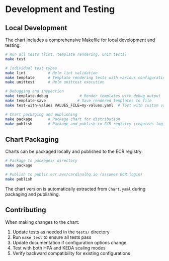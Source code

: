 # Development and Testing

## Local Development

The chart includes a comprehensive Makefile for local development and testing:

```bash
# Run all tests (lint, template rendering, unit tests)
make test

# Individual test types
make lint          # Helm lint validation
make template      # Template rendering tests with various configurations
make unittest      # Helm unittest execution

# Debugging and inspection
make template-debug              # Render templates with debug output
make template-save              # Save rendered templates to file
make test-with-values VALUES_FILE=my-values.yaml  # Test with custom values

# Chart packaging and publishing
make package       # Package chart for distribution
make publish       # Package and publish to ECR registry (requires login)
```

## Chart Packaging

Charts can be packaged locally and published to the ECR registry:

```bash
# Package to packages/ directory
make package

# Publish to public.ecr.aws/cardinalhq.io (assumes ECR login)
make publish
```

The chart version is automatically extracted from `Chart.yaml` during packaging and publishing.

## Contributing

When making changes to the chart:

1. Update tests as needed in the `tests/` directory
2. Run `make test` to ensure all tests pass
3. Update documentation if configuration options change
4. Test with both HPA and KEDA scaling modes
5. Verify backward compatibility for existing configurations
